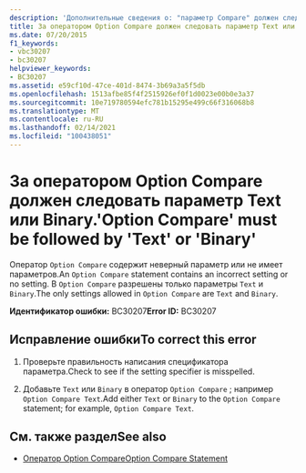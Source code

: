 ```yaml
---
description: 'Дополнительные сведения о: "параметр Compare" должен следовать "Text" или "binary"'
title: За оператором Option Compare должен следовать параметр Text или Binary.
ms.date: 07/20/2015
f1_keywords:
- vbc30207
- bc30207
helpviewer_keywords:
- BC30207
ms.assetid: e59cf10d-47ce-401d-8474-3b69a3a5f5db
ms.openlocfilehash: 1513afbe85f4f2515926ef0f1d0023e00b0e3a37
ms.sourcegitcommit: 10e719780594efc781b15295e499c66f316068b8
ms.translationtype: MT
ms.contentlocale: ru-RU
ms.lasthandoff: 02/14/2021
ms.locfileid: "100438051"
---
```

# <a name="option-compare-must-be-followed-by-text-or-binary"></a><span data-ttu-id="a7fd8-103">За оператором Option Compare должен следовать параметр Text или Binary.</span><span class="sxs-lookup"><span data-stu-id="a7fd8-103">'Option Compare' must be followed by 'Text' or 'Binary'</span></span>

<span data-ttu-id="a7fd8-104">Оператор `Option Compare` содержит неверный параметр или не имеет параметров.</span><span class="sxs-lookup"><span data-stu-id="a7fd8-104">An `Option Compare` statement contains an incorrect setting or no setting.</span></span> <span data-ttu-id="a7fd8-105">В `Option Compare` разрешены только параметры `Text` и `Binary`.</span><span class="sxs-lookup"><span data-stu-id="a7fd8-105">The only settings allowed in `Option Compare` are `Text` and `Binary`.</span></span>  
  
 <span data-ttu-id="a7fd8-106">**Идентификатор ошибки:** BC30207</span><span class="sxs-lookup"><span data-stu-id="a7fd8-106">**Error ID:** BC30207</span></span>  
  
## <a name="to-correct-this-error"></a><span data-ttu-id="a7fd8-107">Исправление ошибки</span><span class="sxs-lookup"><span data-stu-id="a7fd8-107">To correct this error</span></span>  
  
1. <span data-ttu-id="a7fd8-108">Проверьте правильность написания спецификатора параметра.</span><span class="sxs-lookup"><span data-stu-id="a7fd8-108">Check to see if the setting specifier is misspelled.</span></span>  
  
2. <span data-ttu-id="a7fd8-109">Добавьте `Text` или `Binary` в оператор `Option Compare` ; например `Option Compare Text`.</span><span class="sxs-lookup"><span data-stu-id="a7fd8-109">Add either `Text` or `Binary` to the `Option Compare` statement; for example, `Option Compare Text`.</span></span>  
  
## <a name="see-also"></a><span data-ttu-id="a7fd8-110">См. также раздел</span><span class="sxs-lookup"><span data-stu-id="a7fd8-110">See also</span></span>

- [<span data-ttu-id="a7fd8-111">Оператор Option Compare</span><span class="sxs-lookup"><span data-stu-id="a7fd8-111">Option Compare Statement</span></span>](../language-reference/statements/option-compare-statement.md)
